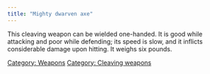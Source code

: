```yaml
---
title: "Mighty dwarven axe"
---
```


This cleaving weapon can be wielded one-handed. It is good while
attacking and poor while defending; its speed is slow, and it inflicts
considerable damage upon hitting. It weighs six pounds.

[Category: Weapons](Category:_Weapons "wikilink") [Category: Cleaving
weapons](Category:_Cleaving_weapons "wikilink")